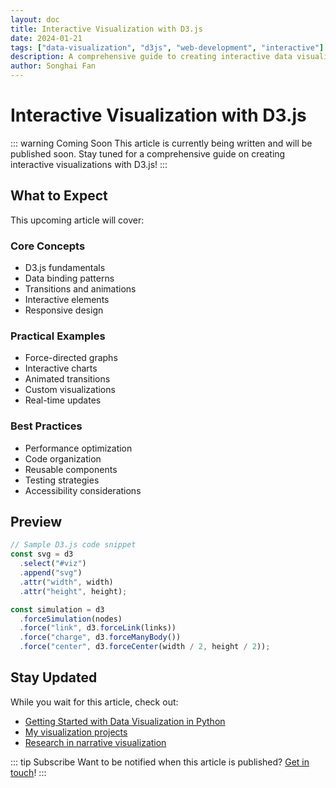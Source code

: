 ```yaml
---
layout: doc
title: Interactive Visualization with D3.js
date: 2024-01-21
tags: ["data-visualization", "d3js", "web-development", "interactive"]
description: A comprehensive guide to creating interactive data visualizations using D3.js
author: Songhai Fan
---
```


# Interactive Visualization with D3.js

::: warning Coming Soon
This article is currently being written and will be published soon. Stay tuned for a comprehensive guide on creating interactive visualizations with D3.js!
:::

## What to Expect

This upcoming article will cover:

### Core Concepts

- D3.js fundamentals
- Data binding patterns
- Transitions and animations
- Interactive elements
- Responsive design

### Practical Examples

- Force-directed graphs
- Interactive charts
- Animated transitions
- Custom visualizations
- Real-time updates

### Best Practices

- Performance optimization
- Code organization
- Reusable components
- Testing strategies
- Accessibility considerations

## Preview

```javascript
// Sample D3.js code snippet
const svg = d3
  .select("#viz")
  .append("svg")
  .attr("width", width)
  .attr("height", height);

const simulation = d3
  .forceSimulation(nodes)
  .force("link", d3.forceLink(links))
  .force("charge", d3.forceManyBody())
  .force("center", d3.forceCenter(width / 2, height / 2));
```

## Stay Updated

While you wait for this article, check out:

- [Getting Started with Data Visualization in Python](/blog/posts/getting-started-with-data-viz)
- [My visualization projects](/projects/)
- [Research in narrative visualization](/research/narrative-viz)

::: tip Subscribe
Want to be notified when this article is published? [Get in touch](/about)!
:::
